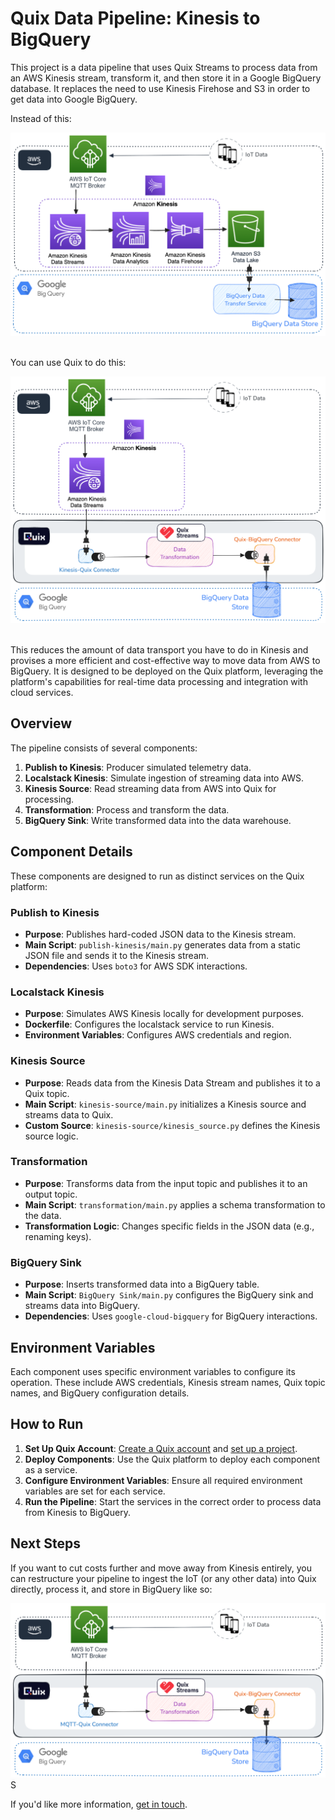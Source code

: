 # Quix Data Pipeline: Kinesis to BigQuery

This project is a data pipeline that uses Quix Streams to process data from an AWS Kinesis stream, transform it, and then store it in a Google BigQuery database. It replaces the need to use Kinesis Firehose and S3 in order to get data into Google BigQuery.

Instead of this:

![Kinesis to BigQuery via Firehose](./kinesis_bq_firehose.png)

<br/>
You can use Quix to do this:

<br/>

![Kinesis to BigQuery via Firehose](./kinesis_bq_quix.png)

<br/>
This reduces the amount of data transport you have to do in Kinesis and provises a more efficient and cost-effective way to move data from AWS to BigQuery. It is designed to be deployed on the Quix platform, leveraging the platform's capabilities for real-time data processing and integration with cloud services.

## Overview

The pipeline consists of several components:

1. **Publish to Kinesis**: Producer simulated telemetry data.
2. **Localstack Kinesis**: Simulate ingestion of streaming data into AWS.
3. **Kinesis Source**: Read streaming data from AWS into Quix for processing.
4. **Transformation**: Process and transform the data.
5. **BigQuery Sink**: Write transformed data into the data warehouse.

## Component Details

These components are designed to run as distinct services on the Quix platform:

### Publish to Kinesis

- **Purpose**: Publishes hard-coded JSON data to the Kinesis stream.
- **Main Script**: `publish-kinesis/main.py` generates data from a static JSON file and sends it to the Kinesis stream.
- **Dependencies**: Uses `boto3` for AWS SDK interactions.

### Localstack Kinesis

- **Purpose**: Simulates AWS Kinesis locally for development purposes.
- **Dockerfile**: Configures the localstack service to run Kinesis.
- **Environment Variables**: Configures AWS credentials and region.

### Kinesis Source

- **Purpose**: Reads data from the Kinesis Data Stream and publishes it to a Quix topic.
- **Main Script**: `kinesis-source/main.py` initializes a Kinesis source and streams data to Quix.
- **Custom Source**: `kinesis-source/kinesis_source.py` defines the Kinesis source logic.

### Transformation

- **Purpose**: Transforms data from the input topic and publishes it to an output topic.
- **Main Script**: `transformation/main.py` applies a schema transformation to the data.
- **Transformation Logic**: Changes specific fields in the JSON data (e.g., renaming keys).

### BigQuery Sink

- **Purpose**: Inserts transformed data into a BigQuery table.
- **Main Script**: `BigQuery Sink/main.py` configures the BigQuery sink and streams data into BigQuery.
- **Dependencies**: Uses `google-cloud-bigquery` for BigQuery interactions.

## Environment Variables

Each component uses specific environment variables to configure its operation. These include AWS credentials, Kinesis stream names, Quix topic names, and BigQuery configuration details.

## How to Run

1. **Set Up Quix Account**: [Create a Quix account](quix.com) and [set up a project](quix.com/docs).
2. **Deploy Components**: Use the Quix platform to deploy each component as a service.
3. **Configure Environment Variables**: Ensure all required environment variables are set for each service.
4. **Run the Pipeline**: Start the services in the correct order to process data from Kinesis to BigQuery.

## Next Steps

If you want to cut costs further and move away from Kinesis entirely, you can restructure your pipeline to ingest the IoT (or any other data) into Quix directly, process it, and store in BigQuery like so:

![Kinesis to BigQuery via Firehose](./aws_quix_bq.png)S

If you'd like more information, [get in touch](https://share.hsforms.com/1iW0TmZzKQMChk0lxd_tGiw4yjw2).
